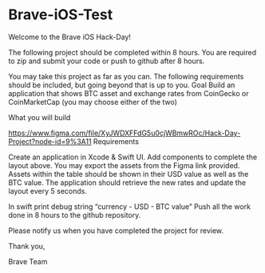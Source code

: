 # Brave-iOS-Test

Welcome to the Brave iOS Hack-Day! 

The following project should be completed within 8 hours. You are required to zip and submit your code or push to github after 8 hours.

You may take this project as far as you can. The following requirements should be included, but going beyond that is up to you.
Goal
Build an application that shows BTC asset and exchange rates from 
CoinGecko or CoinMarketCap (you may choose either of the two)


What you will build

https://www.figma.com/file/XyJWDXFFdG5u0cjWBmwROc/Hack-Day-Project?node-id=9%3A11 
Requirements

Create an application in Xcode & Swift UI.
Add components to complete the layout above. You may export the assets from the Figma link provided.
Assets within the table should be shown in their USD value as well as the BTC value.
The application should retrieve the new rates and update the layout  every 5 seconds.

In swift print debug string “currency - USD - BTC value”
Push all the work done in 8 hours to the github repository.


Please notify us when you have completed the project for review.

Thank you,

Brave Team


